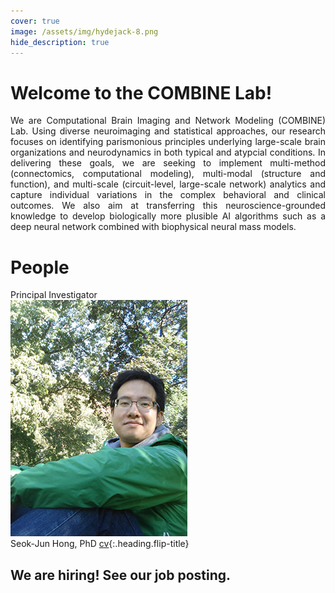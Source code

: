```yaml
---
cover: true
image: /assets/img/hydejack-8.png
hide_description: true
---
```


# Welcome to the COMBINE Lab!
<div style="text-align:justify">We are Computational Brain Imaging and Network Modeling (COMBINE) Lab. Using diverse neuroimaging and statistical approaches, our research focuses on identifying parismonious principles underlying large-scale brain organizations and neurodynamics in both typical and atypcial conditions. In delivering these goals, we are seeking to implement multi-method (connectomics, computational modeling), multi-modal (structure and function), and multi-scale (circuit-level, large-scale network) analytics and capture individual variations in the complex behavioral and clinical outcomes. We also aim at transferring this neuroscience-grounded knowledge to develop biologically more plusible AI algorithms such as a deep neural network combined with biophysical neural mass models.</div>

# People
Principal Investigator<br/>
![principal investigator](/assets/img/hong_seok_jun.jpg)<br/>
Seok-Jun Hong, PhD [cv]{:.heading.flip-title}<br/>

## We are hiring! See our job posting.

[cv]: resume.md
